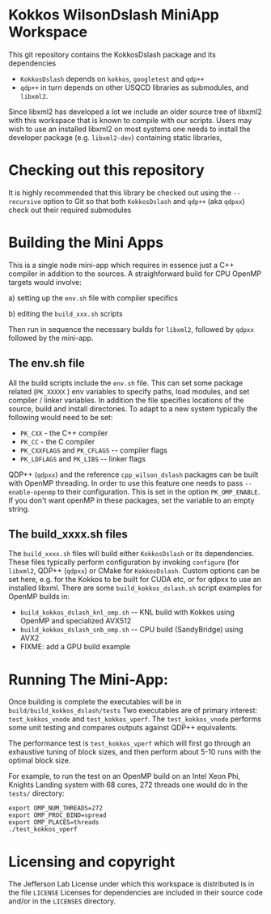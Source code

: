 Kokkos WilsonDslash MiniApp Workspace
=====================================

This git repository contains the KokkosDslash
package and its dependencies

- `KokkosDslash` depends on `kokkos`, `googletest` and `qdp++`
- `qdp++` in turn depends on other USQCD libraries as
submodules, and `libxml2`.

Since libxml2 has developed a lot we include an older source
tree of libxml2 with this workspace that is known to compile
with our scripts. Users may wish to use an installed libxml2
on most systems one needs to install the developer package
(e.g. `libxml2-dev`) containing static libraries,

Checking out this repository
============================

It is highly recommended that this library be checked out using
the `--recursive` option to Git so that both `KokkosDslash` and
`qdp++` (aka `qdpxx`) check out their required submodules

Building the Mini Apps
======================

This is a single node mini-app which requires in essence just a 
C++ compiler in addition to the sources. A straighforward build
for CPU OpenMP targets would involve:

a) setting up the `env.sh` file with compiler specifics

b) editing the `build_xxx.sh` scripts 

Then run in sequence the necessary builds for `libxml2`, followed by `qdpxx`
followed by the mini-app.

The env.sh file
---------------

All the build scripts include the `env.sh` file. This can set some 
package related (`PK_XXXXX` ) env variables to specify paths, load
modules, and set compiler / linker variables. In addition the file
specifies locations of the source, build and install directories. 
To adapt to a new system typically the following would need to be set:

* `PK_CXX` - the C++ compiler
* `PK_CC`  - the C compiler
* `PK_CXXFLAGS` and `PK_CFLAGS` -- compiler flags
* `PK_LDFLAGS` and `PK_LIBS` -- linker flags

QDP++ (`qdpxx`) and the reference `cpp_wilson_dslash` packages
can be built with OpenMP threading. In order to use this feature
one needs to pass `--enable-openmp` to their configuration. 
This is set in the option `PK_OMP_ENABLE`. If you don't want openMP in these
packages, set the variable to an empty string.

The build_xxxx.sh files
-----------------------

The `build_xxxx.sh` files will build either `KokkosDslash` or its dependencies.
These files typically perform configuration by invoking `configure` (for 
`libxml2`, QDP++ (`qdpxx`) or CMake for `KokkosDslash`. Custom options can 
be set here, e.g. for the Kokkos to be built for CUDA etc, or for qdpxx
to use an installed libxml. There are some `build_kokkos_dslash.sh` script examples
for OpenMP builds in:

* `build_kokkos_dslash_knl_omp.sh` -- KNL build with Kokkos using OpenMP and specialized AVX512
* `build_kokkos_dslash_snb_omp.sh` -- CPU build (SandyBridge) using AVX2
* FIXME: add a GPU build example

Running The Mini-App:
=====================

Once building is complete the executables will be in `build/build_kokkos_dslash/tests`
Two executables are of primary interest: `test_kokkos_vnode` and `test_kokkos_vperf`.
The `test_kokkos_vnode` performs some unit testing and compares outputs against QDP++
equivalents. 

The performance test is `test_kokkos_vperf` which will first go through an exhaustive
tuning of block sizes, and then perform about 5-10 runs with the optimal block size.

For example, to run the test on an OpenMP build on an Intel Xeon Phi, Knights Landing
system with 68 cores, 272 threads one would do in the `tests/` directory:

```
export OMP_NUM_THREADS=272
export OMP_PROC_BIND=spread
export OMP_PLACES=threads
./test_kokkos_vperf
```

Licensing and copyright
=======================

The Jefferson Lab License under which this workspace is distributed is in the file `LICENSE`
Licenses for dependencies are included in their source code and/or in the `LICENSES` directory.
 


